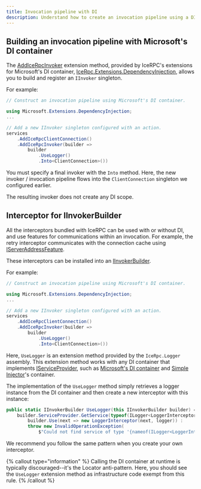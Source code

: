 ```yaml
---
title: Invocation pipeline with DI
description: Understand how to create an invocation pipeline using a DI container.
---
```


## Building an invocation pipeline with Microsoft's DI container

The [AddIceRpcInvoker](https://api.testing.zeroc.com/csharp/api/Microsoft.Extensions.DependencyInjection.IceRpcServiceCollectionExtensions.html#Microsoft_Extensions_DependencyInjection_IceRpcServiceCollectionExtensions_AddIceRpcInvoker_Microsoft_Extensions_DependencyInjection_IServiceCollection_System_Action_IceRpc_Builder_IInvokerBuilder__)
extension method, provided by IceRPC's extensions for Microsoft's DI container, [IceRpc.Extensions.DependencyInjection](https://github.com/icerpc/icerpc-csharp/tree/main/src/IceRpc.Extensions.DependencyInjection),
allows you to build and register an `IInvoker` singleton.

For example:

```csharp
// Construct an invocation pipeline using Microsoft's DI container.

using Microsoft.Extensions.DependencyInjection;
...

// Add a new IInvoker singleton configured with an action.
services
    .AddIceRpcClientConnection()
    .AddIceRpcInvoker(builder =>
        builder
            .UseLogger()
            .Into<ClientConnection>())
```

You must specify a final invoker with the `Into` method. Here, the new invoker / invocation pipeline flows into the
`ClientConnection` singleton we configured earlier.

The resulting invoker does not create any DI scope.

## Interceptor for IInvokerBuilder

All the interceptors bundled with IceRPC can be used with or without DI, and use features for communications within
an invocation. For example, the retry interceptor communicates with the connection cache using
[IServerAddressFeature](https://api.testing.zeroc.com/csharp/api/IceRpc.Features.IServerAddressFeature.html).

These interceptors can be installed into an
[IInvokerBuilder](https://api.testing.zeroc.com/csharp/api/IceRpc.Builder.IInvokerBuilder.html).

For example:

```csharp
// Construct an invocation pipeline using Microsoft's DI container.

using Microsoft.Extensions.DependencyInjection;
...

// Add a new IInvoker singleton configured with an action.
services
    .AddIceRpcClientConnection()
    .AddIceRpcInvoker(builder =>
        builder
            .UseLogger()
            .Into<ClientConnection>())
```

Here, `UseLogger` is an extension method provided by the `IceRpc.Logger` assembly. This extension method works with any
DI container that implements
[IServiceProvider](https://learn.microsoft.com/en-us/dotnet/api/system.iserviceprovider?view=net-7.0), such as
[Microsoft's DI container](https://learn.microsoft.com/en-us/dotnet/core/extensions/dependency-injection)
and [Simple Injector](https://simpleinjector.org/)'s container.

The implementation of the `UseLogger` method simply retrieves a logger instance from the DI container and then create
a new interceptor with this instance:

```csharp
public static IInvokerBuilder UseLogger(this IInvokerBuilder builder) =>
    builder.ServiceProvider.GetService(typeof(ILogger<LoggerInterceptor>)) is ILogger logger ?
        builder.Use(next => new LoggerInterceptor(next, logger)) :
        throw new InvalidOperationException(
            $"Could not find service of type '{nameof(ILogger<LoggerInterceptor>)}' in the service container.");
```

We recommend you follow the same pattern when you create your own interceptor.

{% callout type="information" %}
Calling the DI container at runtime is typically discouraged--it's the Locator anti-pattern. Here, you should see the
`UseLogger` extension method as infrastructure code exempt from this rule.
{% /callout %}
